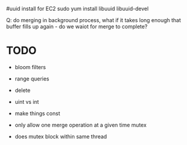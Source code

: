 #uuid install for EC2
sudo yum install libuuid libuuid-devel

Q: do merging in background process, what if it takes long enough that buffer fills up again - do we waiot for merge to complete?


# TODO
* bloom filters
* range queries
* delete
* uint vs int

* make things const
* only allow one merge operation at a given time mutex
* does mutex block within same thread
